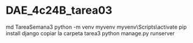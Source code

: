 # DAE_4c24B_tarea03
md TareaSemana3
python -m venv myvenv
myvenv\Scripts\activate
pip install django
copiar la carpeta tarea3
python manage.py runserver
